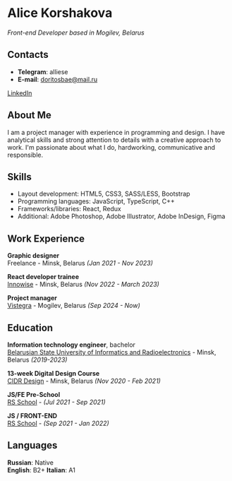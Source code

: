 # Alice Korshakova
*Front-end Developer based in Mogilev, Belarus*

## Contacts
- **Telegram**: alliese
- **E-mail**: doritosbae@mail.ru

[LinkedIn](https://www.linkedin.com/in/alice-korshakova-0b46791b8?trk=contact-info)

## About Me
I am a project manager with experience in programming and design. I have analytical skills and strong attention to details with a creative approach to work. 
I'm passionate about what I do, hardworking, communicative and responsible. 

## Skills
- Layout development: HTML5, CSS3, SASS/LESS, Bootstrap
- Programming languages: JavaScript, TypeScript, C++
- Frameworks/libraries: React, Redux
- Additional: Adobe Photoshop, Adobe Illustrator, Adobe InDesign, Figma 

## Work Experience
**Graphic designer**  
Freelance - Minsk, Belarus *(Jan 2021 - Nov 2023)*

**React developer trainee**  
[Innowise](https://innowise.com/) - Minsk, Belarus *(Nov 2022 - March 2023)*

**Project manager**  
[Vistegra](https://vistegra.by) - Mogilev, Belarus *(Sep 2024 - Now)*


## Education
**Information technology engineer**, bachelor  
[Belarusian State University of Informatics and Radioelectronics](https://www.bsuir.by/) - Minsk, Belarus *(2019-2023)*

**13-week Digital Design Course**  
[CIDR Design](https://www.cidr.design/) - Minsk, Belarus *(Nov 2020 - Feb 2021)*

**JS/FE Pre-School**  
[RS School](https://rs.school/) - *(Jul 2021 - Sep 2021)*

**JS / FRONT-END**  
[RS School](https://rs.school/) - *(Sep 2021 - Jan 2022)*

## Languages 
**Russian**: Native   
**English**: B2+
**Italian**: A1

